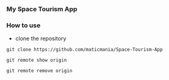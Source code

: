 ### My Space Tourism App 

### How to use
- clone the repository

```
git clone https://github.com/maticmania/Space-Tourism-App

git remote show origin

git remote remove origin


```
